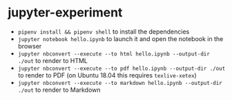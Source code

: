 # jupyter-experiment

* `pipenv install && pipenv shell` to install the dependencies
* `jupyter notebook hello.ipynb` to launch it and open the notebook in the browser
* `jupyter nbconvert --execute --to html hello.ipynb --output-dir ./out` to render to HTML
* `jupyter nbconvert --execute --to pdf hello.ipynb --output-dir ./out` to render to PDF (on Ubuntu 18.04 this requires `texlive-xetex`)
* `jupyter nbconvert --execute --to markdown hello.ipynb --output-dir ./out` to render to Markdown
